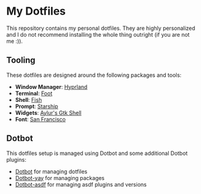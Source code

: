 # My Dotfiles

This repository contains my personal dotfiles. They are highly personalized and I do not recommend installing the whole thing outright (if you are not me :)). 

## Tooling

These dotfiles are designed around the following packages and tools:

- **Window Manager**: [Hyprland](https://github.com/hyprwm/Hyprland)
- **Terminal**: [Foot](https://codeberg.org/dnkl/foot/)
- **Shell**: [Fish](https://fishshell.com/)
- **Prompt**: [Starship](https://starship.rs/)
- **Widgets**: [Aylur's Gtk Shell](https://github.com/Aylur/ags)
- **Font**: [San Francisco](https://developer.apple.com/fonts/)

## Dotbot

This dotfiles setup is managed using Dotbot and some additional Dotbot plugins:

- [Dotbot](https://github.com/anishathalye/dotbot) for managing dotfiles
- [Dotbot-yay](https://github.com/sobolevn/dotbot-asdf) for managing packages
- [Dotbot-asdf](https://github.com/OxSon/dotbot-yay/) for managing asdf plugins and versions
